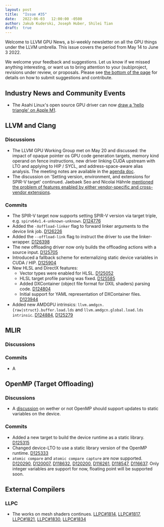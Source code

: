 ```yaml
---
layout: post
title:  "Issue #35"
date:   2022-06-03   12:00:00 -0500
author: Jakub Kuderski, Joseph Huber, Shilei Tian
draft:  true
---
```


Welcome to LLVM GPU News, a bi-weekly newsletter on all the GPU things under the LLVM umbrella.
This issue covers the period from May 14 to June 3 2022.

We welcome your feedback and suggestions. Let us know if we missed anything interesting, or want us to bring attention to your (sub)project, revisions under review, or proposals. Please see [the bottom of the page](https://llvm-gpu-news.github.io/about/) for details on how to submit suggestions and contribute.


## Industry News and Community Events
* The Asahi Linux's open source GPU driver can now [draw a 'hello triangle' on Apple M1](https://www.phoronix.com/scan.php?page=news_item&px=Asahi-Linux-First-Triangle).


##  LLVM and Clang

### Discussions

* The LLVM GPU Working Group met on May 20 and discussed: the impact of opaque pointer os GPU code generation targets, memory kind operand on fence instructions, new driver linking CUDA upstream with LTO and applying to HIP / SYCL, and address-space-aware alias analysis. The meeting notes are available in the [agenda doc](https://docs.google.com/document/d/1m_oSe1HwtWdQ2JUmMRTAVHbUS7Dv4MRsqptiYcgK6iI/edit#heading=h.8o7325w9hybv).
* The discussion on 'Setting version, environment, and extensions for SPIR-V target' continued. Jaebaek Seo and Nicolai Hähnle [mentioned the problem of features enabled by either vendor-specific and cross-vendor extensions](https://discourse.llvm.org/t/setting-version-environment-and-extensions-for-spir-v-target/62018/2).

### Commits

* The SPIR-V target now supports setting SPIR-V version via target triple, e.g. `spirv64v1.4-unknown-unknown`. [D124776](https://reviews.llvm.org/D124776)
* Added the `-Xoffload-linker` flag to forward linker arguments to the device link job. [D126226](https://reviews.llvm.org/D126226)
* Added the `--offload-link` flag to instruct the driver to use the linker-wrapper. [D126398](https://reviews.llvm.org/D126398)
* The new offloading driver now only builds the offloading actions with a source input. [D125705](https://reviews.llvm.org/D125705)
* Introduced a fallback scheme for externalizing static device variables in CUDA / HIP. [D125904](https://reviews.llvm.org/D125904)
* New HLSL and DirectX features:
   * Vector types were enabled for HLSL. [D125052](https://reviews.llvm.org/D125052)
   * HLSL target profile parsing was fixed. [D125585](https://reviews.llvm.org/D125585)
   * Added DXContainer (object file format for DXIL shaders) parsing code. [D124804](https://reviews.llvm.org/D124804)
   * Initial support for YAML representation of DXContainer files. [D123944](https://reviews.llvm.org/D124944)
* Added new AMDGPU intrinsics: `llvm.amdgcn.{raw|struct}.buffer.load.lds` and `llvm.amdgcn.global.load.lds intrinsic`. [D124884](https://reviews.llvm.org/D124884), [D125279](https://reviews.llvm.org/D125279)


## MLIR

### Discussions

### Commits

* A


## OpenMP (Target Offloading)

### Discussions

* A [discussion](https://discourse.llvm.org/t/making-openmp-declare-target-static-global-variables-externally-visible/62670) on wether or not OpenMP should support updates to static variables on the device.

### Commits

* Added a new target to build the device runtime as a static library. [D125315](https://reviews.llvm.org/D125315)
* Changed device-LTO to use a static library version of the OpenMP runtime. [D125333](https://reviews.llvm.org/D125333)
* `atomic compare` and `atomic compare capture` are now supported. [D120290](https://reviews.llvm.org/D120290), [D120007](https://reviews.llvm.org/D120007), [D118632](https://reviews.llvm.org/D118632), [D120200](https://reviews.llvm.org/D120200), [D116261](https://reviews.llvm.org/D116261), [D118547](https://reviews.llvm.org/D118547), [D116637](https://reviews.llvm.org/D116637). Only integer variables are support for now, floating point will be supported soon.


## External Compilers

### LLPC

* The works on mesh shaders continues. [LLPC#1814](https://github.com/GPUOpen-Drivers/llpc/pull/1814), [LLPC#1817](https://github.com/GPUOpen-Drivers/llpc/pull/1817), [LLPC#1821](https://github.com/GPUOpen-Drivers/llpc/pull/1821), [LLPC#1830](https://github.com/GPUOpen-Drivers/llpc/pull/1830), [LLPC#1834](https://github.com/GPUOpen-Drivers/llpc/pull/1834)
